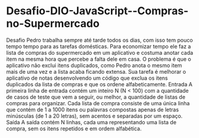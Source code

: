 # Desafio-DIO-JavaScript--Compras-no-Supermercado
Desafio  Pedro trabalha sempre até tarde todos os dias, com isso tem pouco tempo tempo   para as tarefas domésticas. Para economizar tempo ele faz a lista de compras do   supermercado em um aplicativo e costuma anotar cada item na mesma hora que percebe   a falta dele em casa.  O problema é que o aplicativo não exclui itens duplicados, como Pedro anota o   mesmo item mais de uma vez e a lista acaba ficando extensa. Sua tarefa é melhorar   o aplicativo de notas desenvolvendo um código que exclua os itens duplicados da lista   de compras e que os ordene alfabeticamente.  Entrada  A primeira linha de entrada contém um inteiro N (N &lt; 100) com a quantidade de   casos de teste que vem a seguir, ou melhor, a quantidade de listas de compras para   organizar. Cada lista de compra consiste de uma única linha que contém de 1 a 1000   itens ou palavras compostas apenas de letras minúsculas (de 1 a 20 letras), sem acentos   e separadas por um espaço.  Saída  A saída contém N linhas, cada uma representando uma lista de compra, sem os itens   repetidos e em ordem alfabética.
